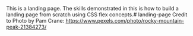 This is a landing page. The skills demonstrated in this is how to build a landing page from scratch using CSS flex concepts.# landing-page
Credit to Photo by Pam Crane: https://www.pexels.com/photo/rocky-mountain-peak-21384273/
